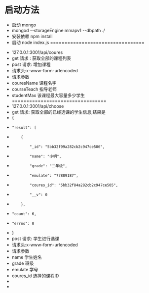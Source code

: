 # 启动方法
*  启动 mongo
*  mongod  --storageEngine mmapv1 --dbpath ./
*  安装依赖 npm install 
*  启动 node index.js
=================================
- 127.0.0.1:3001/api/coures
- get 请求 : 获取全部的课程列表
- post 请求: 增加课程
- 请求头:x-www-form-urlencoded
- 请求参数
- couresName 课程名字
- courseTeach 指导老师
- studentMax 该课程最大容量多少学生
=================================
- 127.0.0.1:3001/api/choose
- get 请求: 获取全部的已经选课的学生信息,结果是
- {
-     "result": [
-         {
-             "_id": "5bb32f99a282cb2c947ce506",
-             "name": "小明",
-             "grade": "二年级",
-             "emulate": "77889187",
-             "coures_id": "5bb32f84a282cb2c947ce505",
-             "__v": 0
-         },
-     "count": 6,
-     "errno": 0
- }
- post 请求: 学生进行选课
- 请求头:x-www-form-urlencoded
- 请求参数
- name 学生姓名
- grade 班级
- emulate 学号
- coures_id 选择的课程ID
- 
- 